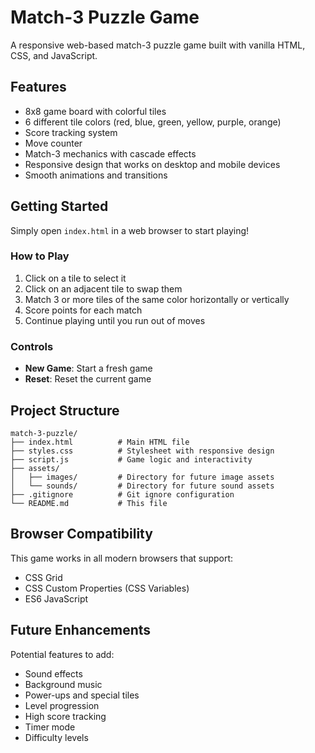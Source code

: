 # Match-3 Puzzle Game

A responsive web-based match-3 puzzle game built with vanilla HTML, CSS, and JavaScript.

## Features

- 8x8 game board with colorful tiles
- 6 different tile colors (red, blue, green, yellow, purple, orange)
- Score tracking system
- Move counter
- Match-3 mechanics with cascade effects
- Responsive design that works on desktop and mobile devices
- Smooth animations and transitions

## Getting Started

Simply open `index.html` in a web browser to start playing!

### How to Play

1. Click on a tile to select it
2. Click on an adjacent tile to swap them
3. Match 3 or more tiles of the same color horizontally or vertically
4. Score points for each match
5. Continue playing until you run out of moves

### Controls

- **New Game**: Start a fresh game
- **Reset**: Reset the current game

## Project Structure

```
match-3-puzzle/
├── index.html          # Main HTML file
├── styles.css          # Stylesheet with responsive design
├── script.js           # Game logic and interactivity
├── assets/
│   ├── images/         # Directory for future image assets
│   └── sounds/         # Directory for future sound assets
├── .gitignore          # Git ignore configuration
└── README.md           # This file
```

## Browser Compatibility

This game works in all modern browsers that support:
- CSS Grid
- CSS Custom Properties (CSS Variables)
- ES6 JavaScript

## Future Enhancements

Potential features to add:
- Sound effects
- Background music
- Power-ups and special tiles
- Level progression
- High score tracking
- Timer mode
- Difficulty levels
